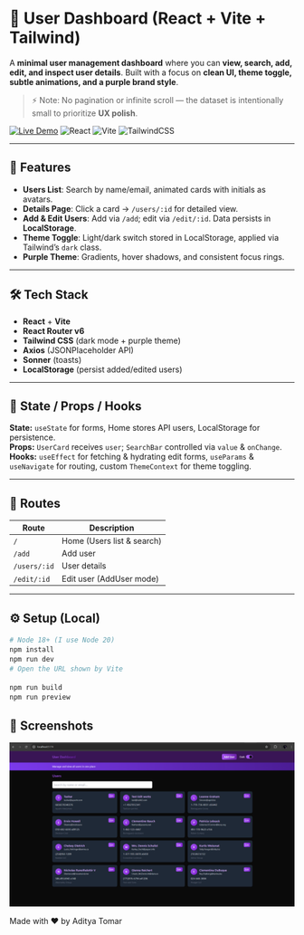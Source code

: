 # 🌌 User Dashboard (React + Vite + Tailwind)

A **minimal user management dashboard** where you can **view, search, add, edit, and inspect user details**. Built with a focus on **clean UI, theme toggle, subtle animations, and a purple brand style**.  

> ⚡ Note: No pagination or infinite scroll — the dataset is intentionally small to prioritize **UX polish**.

[![Live Demo](https://img.shields.io/badge/Live-Demo-purple?style=for-the-badge)](https://user-dashboard-uc.netlify.app/)
![React](https://img.shields.io/badge/React-17.0-blue?style=for-the-badge&logo=react)
![Vite](https://img.shields.io/badge/Vite-4.0-brightgreen?style=for-the-badge&logo=vite)
![TailwindCSS](https://img.shields.io/badge/TailwindCSS-3.3-purple?style=for-the-badge&logo=tailwind-css)

---

## 🎨 Features

- **Users List**: Search by name/email, animated cards with initials as avatars.  
- **Details Page**: Click a card → `/users/:id` for detailed view.  
- **Add & Edit Users**: Add via `/add`; edit via `/edit/:id`. Data persists in **LocalStorage**.  
- **Theme Toggle**: Light/dark switch stored in LocalStorage, applied via Tailwind’s `dark` class.  
- **Purple Theme**: Gradients, hover shadows, and consistent focus rings.  

---

## 🛠 Tech Stack

- **React** + **Vite**  
- **React Router v6**  
- **Tailwind CSS** (dark mode + purple theme)  
- **Axios** (JSONPlaceholder API)  
- **Sonner** (toasts)  
- **LocalStorage** (persist added/edited users)  

---



## 🔄 State / Props / Hooks

**State:** `useState` for forms, Home stores API users, LocalStorage for persistence.  
**Props:** `UserCard` receives `user`; `SearchBar` controlled via `value` & `onChange`.  
**Hooks:** `useEffect` for fetching & hydrating edit forms, `useParams` & `useNavigate` for routing, custom `ThemeContext` for theme toggling.  

---

## 🚀 Routes

| Route         | Description                  |
|---------------|------------------------------|
| `/`           | Home (Users list & search)   |
| `/add`        | Add user                     |
| `/users/:id`  | User details                 |
| `/edit/:id`   | Edit user (AddUser mode)     |

---

## ⚙ Setup (Local)

```bash
# Node 18+ (I use Node 20)
npm install
npm run dev
# Open the URL shown by Vite

npm run build
npm run preview

```
## 📸 Screenshots
![Home Page](./user-dashboard.png)


Made with ❤️ by Aditya Tomar

